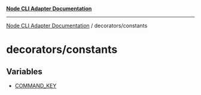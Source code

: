 [**Node CLI Adapter Documentation**](../../README.md)

***

[Node CLI Adapter Documentation](../../README.md) / decorators/constants

# decorators/constants

## Variables

- [COMMAND\_KEY](variables/COMMAND_KEY.md)
